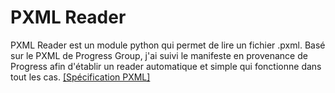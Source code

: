 
# PXML Reader

PXML Reader est un module python qui permet de lire un fichier .pxml. Basé sur le PXML de Progress Group, j'ai suivi le manifeste en provenance de Progress afin d'établir un reader automatique et simple qui fonctionne dans tout les cas. 
[[Spécification PXML]](https://www.pxml.eu/PXML-Specification-1.3-EN.pdf)
